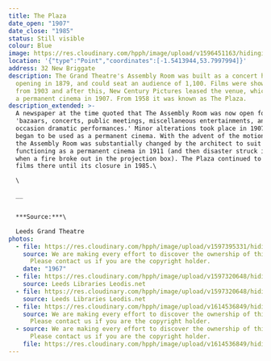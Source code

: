 ```yaml
---
title: The Plaza
date_open: "1907"
date_close: "1985"
status: Still visible
colour: Blue
image: https://res.cloudinary.com/hpph/image/upload/v1596451163/hidinginplainsight/plaza_newbriggate.svg
location: '{"type":"Point","coordinates":[-1.5413944,53.7997994]}'
address: 32 New Briggate
description: The Grand Theatre's Assembly Room was built as a concert hall,
  opening in 1879, and could seat an audience of 1,100. Films were shown there
  from 1903 and after this, New Century Pictures leased the venue, which became
  a permanent cinema in 1907. From 1958 it was known as The Plaza.
description_extended: >-
  A newspaper at the time quoted that The Assembly Room was now open for
  'bazaars, concerts, public meetings, miscellaneous entertainments, and even on
  occasion dramatic performances.' Minor alterations took place in 1907 when it
  began to be used as a permanent cinema. With the advent of the motion picture
  the Assembly Room was substantially changed by the architect to suit its
  functioning as a permanent cinema in 1911 (and then disaster struck in 1923
  when a fire broke out in the projection box). The Plaza continued to present
  films there until its closure in 1985.\

  \

  __


  ***Source:***\

  Leeds Grand Theatre
photos:
  - file: https://res.cloudinary.com/hpph/image/upload/v1597395331/hidinginplainsight/The_Plaza.jpg
    source: We are making every effort to discover the ownership of this photo.
      Please contact us if you are the copyright holder.
    date: "1967"
  - file: https://res.cloudinary.com/hpph/image/upload/v1597320648/hidinginplainsight/The_Plaza_Leeds_Libraries_2003103_33582705.jpg
    source: Leeds Libraries Leodis.net
  - file: https://res.cloudinary.com/hpph/image/upload/v1597320648/hidinginplainsight/The_Plaza_Leeds_Libraries_2003103_69370669.jpg
    source: Leeds Libraries Leodis.net
  - file: https://res.cloudinary.com/hpph/image/upload/v1614536849/hidinginplainsight/Plaza01.jpg
    source: We are making every effort to discover the ownership of this photo.
      Please contact us if you are the copyright holder.
  - source: We are making every effort to discover the ownership of this photo.
      Please contact us if you are the copyright holder.
    file: https://res.cloudinary.com/hpph/image/upload/v1614536849/hidinginplainsight/Mondo_Cane.jpg
---
```

